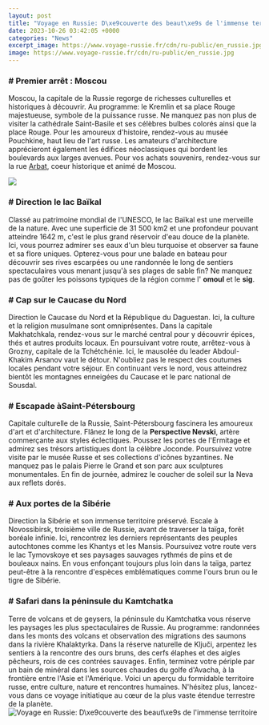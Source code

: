 ```yaml
---
layout: post
title: "Voyage en Russie: D\xe9couverte des beaut\xe9s de l'immense territoire"
date: 2023-10-26 03:42:05 +0000
categories: "News"
excerpt_image: https://www.voyage-russie.fr/cdn/ru-public/en_russie.jpg
image: https://www.voyage-russie.fr/cdn/ru-public/en_russie.jpg
---
```


### # Premier arrêt : Moscou 
Moscou, la capitale de la Russie regorge de richesses culturelles et historiques à découvrir. Au programme: le Kremlin et sa place Rouge majestueuse, symbole de la puissance russe. Ne manquez pas non plus de visiter la cathédrale Saint-Basile et ses célèbres bulbes colorés ainsi que la place Rouge. Pour les amoureux d'histoire, rendez-vous au musée Pouchkine, haut lieu de l'art russe. Les amateurs d'architecture apprécieront également les édifices néoclassiques qui bordent les boulevards aux larges avenues. Pour vos achats souvenirs, rendez-vous sur la rue [Arbat](https://thetopnews.github.io/ea-sports-fc-24-review-gameplay-improvements-and-room-for-growth/), coeur historique et animé de Moscou.

![](https://www.voyage-russie.fr/cdn/ru-public/ancient_moscow_kremlin.jpg)
### # Direction le lac Baïkal
Classé au patrimoine mondial de l'UNESCO, le lac Baïkal est une merveille de la nature. Avec une superficie de 31 500 km2 et une profondeur pouvant atteindre 1642 m, c'est le plus grand réservoir d'eau douce de la planète. Ici, vous pourrez admirer ses eaux d'un bleu turquoise et observer sa faune et sa flore uniques. Opterez-vous pour une balade en bateau pour découvrir ses rives escarpées ou une randonnée le long de sentiers spectaculaires vous menant jusqu'à ses plages de sable fin? Ne manquez pas de goûter les poissons typiques de la région comme l' **omoul** et le **sig**.
### # Cap sur le Caucase du Nord
Direction le Caucase du Nord et la République du Daguestan. Ici, la culture et la religion musulmane sont omniprésentes. Dans la capitale Makhatchkala, rendez-vous sur le marché central pour y découvrir épices, thés et autres produits locaux. En poursuivant votre route, arrêtez-vous à Grozny, capitale de la Tchétchénie. Ici, le mausolée du leader Abdoul-Khakim Arsanov vaut le détour. N'oubliez pas le respect des coutumes locales pendant votre séjour. En continuant vers le nord, vous atteindrez bientôt les montagnes enneigées du Caucase et le parc national de Sousdal.
### # Escapade àSaint-Pétersbourg 
Capitale culturelle de la Russie, Saint-Pétersbourg fascinera les amoureux d'art et d'architecture. Flânez le long de la **Perspective Nevski**, artère commerçante aux styles éclectiques. Poussez les portes de l'Ermitage et admirez ses trésors artistiques dont la célèbre Joconde. Poursuivez votre visite par le musée Russe et ses collections d'icônes byzantines. Ne manquez pas le palais Pierre le Grand et son parc aux sculptures monumentales. En fin de journée, admirez le coucher de soleil sur la Neva aux reflets dorés. 
### # Aux portes de la Sibérie
Direction la Sibérie et son immense territoire préservé. Escale à Novossibirsk, troisième ville de Russie, avant de traverser la taïga, forêt boréale infinie. Ici, rencontrez les derniers représentants des peuples autochtones comme les Khantys et les Mansis. Poursuivez votre route vers le lac Tymovskoye et ses paysages sauvages rythmés de pins et de bouleaux nains. En vous enfonçant toujours plus loin dans la taïga, partez peut-être à la rencontre d'espèces emblématiques comme l'ours brun ou le tigre de Sibérie.
### # Safari dans la péninsule du Kamtchatka 
Terre de volcans et de geysers, la péninsule du Kamtchatka vous réserve les paysages les plus spectaculaires de Russie. Au programme: randonnées dans les monts des volcans et observation des migrations des saumons dans la rivière Khalaktyrka. Dans la réserve naturelle de Ključi, arpentez les sentiers à la rencontre des ours bruns, des cerfs élaphes et des aigles pêcheurs, rois de ces contrées sauvages. Enfin, terminez votre périple par un bain de minéral dans les sources chaudes du golfe d'Avacha, à la frontière entre l'Asie et l'Amérique.
Voici un aperçu du formidable territoire russe, entre culture, nature et rencontres humaines. N'hésitez plus, lancez-vous dans ce voyage initiatique au cœur de la plus vaste étendue terrestre de la planète.
![Voyage en Russie: D\xe9couverte des beaut\xe9s de l'immense territoire](https://www.voyage-russie.fr/cdn/ru-public/en_russie.jpg)